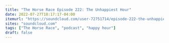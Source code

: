 ```yaml
---
title: "The Horse Race Episode 222: The Unhappiest Hour"
date: 2022-07-27T18:17:17-04:00
itemurl: "https://soundcloud.com/user-72751714/episode-222-the-unhappiest-hour"
sites: "soundcloud.com"
tags: ["The Horse Race", "podcast", "happy hour"]
draft: false
---
```


